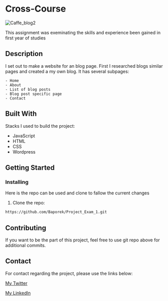 # Cross-Course

![Caffe_blog2](https://user-images.githubusercontent.com/74684378/192103802-40a1d576-1f6d-4d3f-ab90-3234908d98e1.jpg)

This assignment was exeminating the skills and experience been gained in first year of studies

## Description
I set out to make a website for an blog page. First I researched blogs similar pages and created a my own blog.
It has several subpages:

    - Home
    - About
    - List of blog posts
    - Blog post specific page
    - Contact

## Built With
Stacks I used to build the project:

- JavaScript
- HTML
- CSS
- Wordpress

## Getting Started

### Installing

Here is the repo can be used and clone to fallow the current changes

1. Clone the repo:

```bash
https://github.com/Baporek/Project_Exam_1.git
```

## Contributing

If you want to be the part of this project, feel free to use git repo above for additional commits.

## Contact
For contact regarding the project, please use the links below:

[My Twitter](www.twitter.com)

[My LinkedIn](www.linkedin.com)
